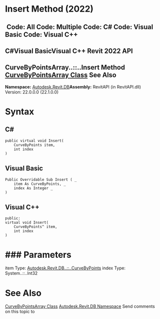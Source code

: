 # Insert Method (2022)

﻿
 Code: All Code: Multiple Code: C# Code: Visual Basic Code: Visual C++   
---  
C#Visual BasicVisual C++
Revit 2022 API  
---  
CurveByPointsArray..::..Insert Method   
[CurveByPointsArray Class](05d7b8f5-e891-e58f-c1aa-3e0e5d96d19c.md "CurveByPointsArray Class") See Also  
---  
**Namespace:** [Autodesk.Revit.DB](87546ba7-461b-c646-cbb1-2cb8f5bff8b2.md "Autodesk.Revit.DB Namespace")**Assembly:** RevitAPI (in RevitAPI.dll) Version: 22.0.0.0 (22.1.0.0)
# Syntax
C#  
---  
```text
public virtual void Insert(
	CurveByPoints item,
	int index
)
```
  
Visual Basic  
---  
```text
Public Overridable Sub Insert ( _
	item As CurveByPoints, _
	index As Integer _
)
```
  
Visual C++  
---  
```text
public:
virtual void Insert(
	CurveByPoints^ item, 
	int index
)
```
  
# ### Parameters
item
    Type: [Autodesk.Revit.DB..::..CurveByPoints](2df7ab39-1ac0-5803-79fa-b23a959bf8f2.md "CurveByPoints Class")
index
    Type: System..::..Int32
# See Also
[CurveByPointsArray Class](05d7b8f5-e891-e58f-c1aa-3e0e5d96d19c.md "CurveByPointsArray Class")
[Autodesk.Revit.DB Namespace](87546ba7-461b-c646-cbb1-2cb8f5bff8b2.md "Autodesk.Revit.DB Namespace")
Send comments on this topic to 